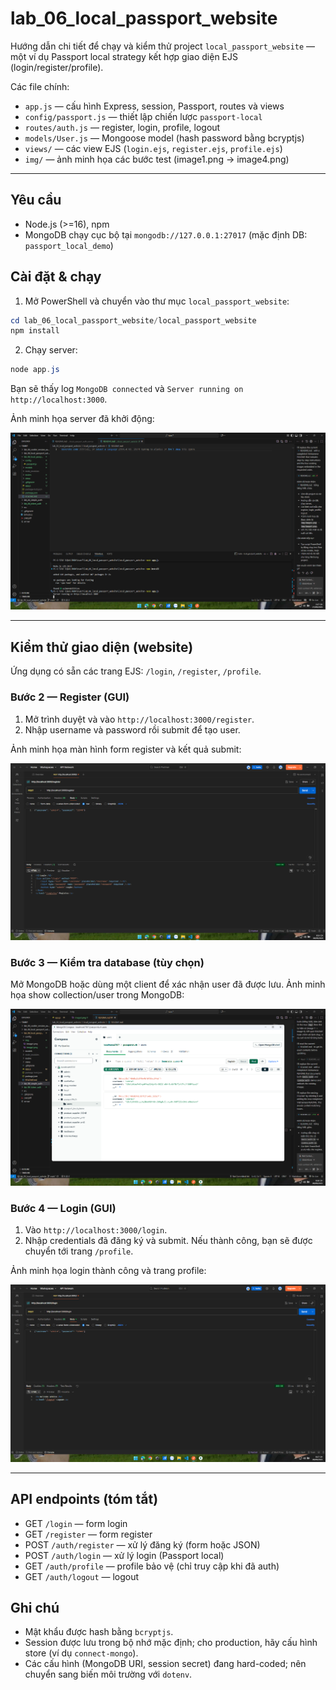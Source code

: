 # lab_06_local_passport_website

Hướng dẫn chi tiết để chạy và kiểm thử project `local_passport_website` — một ví dụ Passport local strategy kết hợp giao diện EJS (login/register/profile).

Các file chính:

- `app.js` — cấu hình Express, session, Passport, routes và views
- `config/passport.js` — thiết lập chiến lược `passport-local`
- `routes/auth.js` — register, login, profile, logout
- `models/User.js` — Mongoose model (hash password bằng bcryptjs)
- `views/` — các view EJS (`login.ejs`, `register.ejs`, `profile.ejs`)
- `img/` — ảnh minh họa các bước test (image1.png → image4.png)

---

## Yêu cầu

- Node.js (>=16), npm
- MongoDB chạy cục bộ tại `mongodb://127.0.0.1:27017` (mặc định DB: `passport_local_demo`)

## Cài đặt & chạy

1. Mở PowerShell và chuyển vào thư mục `local_passport_website`:

```powershell
cd lab_06_local_passport_website/local_passport_website
npm install
```

2. Chạy server:

```powershell
node app.js
```

Bạn sẽ thấy log `MongoDB connected` và `Server running on http://localhost:3000`.

Ảnh minh họa server đã khởi động:

![Bước 1 - Chạy Server](img/image1.png)

---

## Kiểm thử giao diện (website)

Ứng dụng có sẵn các trang EJS: `/login`, `/register`, `/profile`.

### Bước 2 — Register (GUI)

1. Mở trình duyệt và vào `http://localhost:3000/register`.
2. Nhập username và password rồi submit để tạo user.

Ảnh minh họa màn hình form register và kết quả submit:

![Bước 2 - Register](img/image2.png)

### Bước 3 — Kiểm tra database (tùy chọn)

Mở MongoDB hoặc dùng một client để xác nhận user đã được lưu. Ảnh minh họa show collection/user trong MongoDB:

![Bước 3 - Show database](img/image3.png)

### Bước 4 — Login (GUI)

1. Vào `http://localhost:3000/login`.
2. Nhập credentials đã đăng ký và submit. Nếu thành công, bạn sẽ được chuyển tới trang `/profile`.

Ảnh minh họa login thành công và trang profile:

![Bước 4 - Login](img/image4.png)

---

## API endpoints (tóm tắt)

- GET `/login` — form login
- GET `/register` — form register
- POST `/auth/register` — xử lý đăng ký (form hoặc JSON)
- POST `/auth/login` — xử lý login (Passport local)
- GET `/auth/profile` — profile bảo vệ (chỉ truy cập khi đã auth)
- GET `/auth/logout` — logout

## Ghi chú

- Mật khẩu được hash bằng `bcryptjs`.
- Session được lưu trong bộ nhớ mặc định; cho production, hãy cấu hình store (ví dụ `connect-mongo`).
- Các cấu hình (MongoDB URI, session secret) đang hard-coded; nên chuyển sang biến môi trường với `dotenv`.


